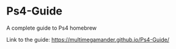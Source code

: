 # Ps4-Guide
A complete guide to Ps4 homebrew

Link to the guide: https://multimegamander.github.io/Ps4-Guide/
